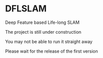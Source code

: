 # DFLSLAM

Deep Feature based Life-long SLAM

The project is still under construction

You may not be able to run it straight away

Please wait for the release of the first version
